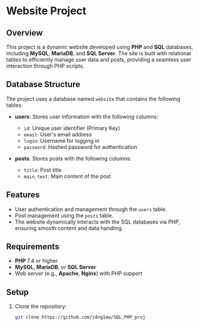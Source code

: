 # Website Project

## Overview
This project is a dynamic website developed using **PHP** and **SQL** databases, including **MySQL**, **MariaDB**, and **SQL Server**. The site is built with relational tables to efficiently manage user data and posts, providing a seamless user interaction through PHP scripts.

## Database Structure
The project uses a database named `website` that contains the following tables:

- **users**: Stores user information with the following columns:
  - `id`: Unique user identifier (Primary Key)
  - `email`: User's email address
  - `login`: Username for logging in
  - `password`: Hashed password for authentication

- **posts**: Stores posts with the following columns:
  - `title`: Post title
  - `main_text`: Main content of the post

## Features
- User authentication and management through the `users` table.
- Post management using the `posts` table.
- The website dynamically interacts with the SQL databases via PHP, ensuring smooth content and data handling.

## Requirements
- **PHP** 7.4 or higher
- **MySQL**, **MariaDB**, or **SQL Server**
- Web server (e.g., **Apache**, **Nginx**) with PHP support

## Setup
1. Clone the repository:
   ```bash
   git clone https://github.com/z4ng1ew/SQL_PHP_proj
